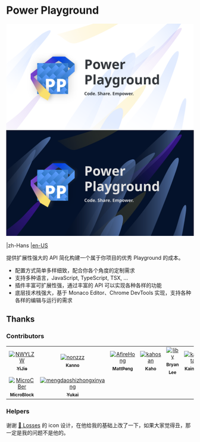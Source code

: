 # Power Playground

![Power Playground Icon-Light](./PP_cover_light.svg#gh-light-mode-only)
![Power Playground Icon-Dark](./PP_cover_dark.svg#gh-dark-mode-only)

|zh-Hans
|[en-US](../README.md)

提供扩展性强大的 API 简化构建一个属于你项目的优秀 Playground 的成本。

* 配置方式简单多样细致，配合你各个角度的定制需求
* 支持多种语言，JavaScript, TypeScript, TSX, ...
* 插件丰富可扩展性强，通过丰富的 API 可以实现各种各样的功能
* 底层技术栈强大，基于 Monaco Editor、Chrome DevTools 实现，支持各种各样的编辑与运行的需求

## Thanks

### Contributors

<!-- readme: collaborators,contributors -start -->
<table>
<tr>
    <td align="center">
        <a href="https://github.com/NWYLZW">
            <img src="https://avatars.githubusercontent.com/u/51358815?v=4" width="100;" alt="NWYLZW"/>
            <br />
            <sub><b>YiJie</b></sub>
        </a>
    </td>
    <td align="center">
        <a href="https://github.com/nonzzz">
            <img src="https://avatars.githubusercontent.com/u/52351095?v=4" width="100;" alt="nonzzz"/>
            <br />
            <sub><b>Kanno</b></sub>
        </a>
    </td>
    <td align="center">
        <a href="https://github.com/AfireHong">
            <img src="https://avatars.githubusercontent.com/u/51915214?v=4" width="100;" alt="AfireHong"/>
            <br />
            <sub><b>MattPeng</b></sub>
        </a>
    </td>
    <td align="center">
        <a href="https://github.com/kahosan">
            <img src="https://avatars.githubusercontent.com/u/33192552?v=4" width="100;" alt="kahosan"/>
            <br />
            <sub><b>Kaho</b></sub>
        </a>
    </td>
    <td align="center">
        <a href="https://github.com/liby">
            <img src="https://avatars.githubusercontent.com/u/38807139?v=4" width="100;" alt="liby"/>
            <br />
            <sub><b>Bryan Lee</b></sub>
        </a>
    </td>
    <td align="center">
        <a href="https://github.com/kainstar">
            <img src="https://avatars.githubusercontent.com/u/15249633?v=4" width="100;" alt="kainstar"/>
            <br />
            <sub><b>KainStar</b></sub>
        </a>
    </td></tr>
<tr>
    <td align="center">
        <a href="https://github.com/MicroCBer">
            <img src="https://avatars.githubusercontent.com/u/66859419?v=4" width="100;" alt="MicroCBer"/>
            <br />
            <sub><b>MicroBlock</b></sub>
        </a>
    </td>
    <td align="center">
        <a href="https://github.com/mengdaoshizhongxinyang">
            <img src="https://avatars.githubusercontent.com/u/37317008?v=4" width="100;" alt="mengdaoshizhongxinyang"/>
            <br />
            <sub><b>Yukai</b></sub>
        </a>
    </td></tr>
</table>
<!-- readme: collaborators,contributors -end -->

### Helpers

谢谢 [🔩 Losses](https://github.com/losses) 的 icon 设计，在他给我的基础上改了一下，如果大家觉得丑，那一定是我的问题不是他的。
